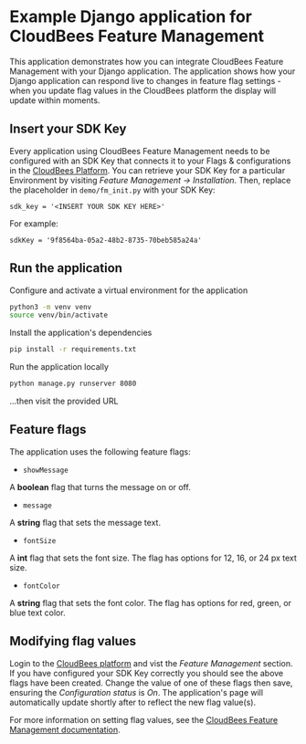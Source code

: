 # Example Django application for CloudBees Feature Management

This application demonstrates how you can integrate CloudBees Feature Management with your Django application.
The application shows how your Django application can respond live to changes in feature flag settings - when you update flag values in the CloudBees platform the display will update within moments.

## Insert your SDK Key

Every application using CloudBees Feature Management needs to be configured with an SDK Key that connects it to your Flags & configurations in the [CloudBees Platform](https://cloudbees.io/).
You can retrieve your SDK Key for a particular Environment by visiting _Feature Management -> Installation_.
Then, replace the placeholder in `demo/fm_init.py` with your SDK Key:

`sdk_key = '<INSERT YOUR SDK KEY HERE>'`

For example:

`sdkKey = '9f8564ba-05a2-48b2-8735-70beb585a24a'`

## Run the application

Configure and activate a virtual environment for the application

```bash
python3 -m venv venv
source venv/bin/activate
```

Install the application's dependencies

```bash
pip install -r requirements.txt
```

Run the application locally

```bash
python manage.py runserver 8080
```

...then visit the provided URL

## Feature flags

The application uses the following feature flags:

- `showMessage`

A **boolean** flag that turns the message on or off.

- `message`

A **string** flag that sets the message text.

- `fontSize`

A **int** flag that sets the font size. The flag has options for 12, 16, or 24 px text size.

- `fontColor`

A **string** flag that sets the font color. The flag has options for red, green, or blue text color.

## Modifying flag values

Login to the [CloudBees platform](https://cloudbees.io/) and vist the _Feature Management_ section.
If you have configured your SDK Key correctly you should see the above flags have been created.
Change the value of one of these flags then save, ensuring the _Configuration status_ is _On_.
The application's page will automatically update shortly after to reflect the new flag value(s).

For more information on setting flag values, see the [CloudBees Feature Management documentation](https://docs.cloudbees.io/docs/cloudbees-feature-management/latest/).
